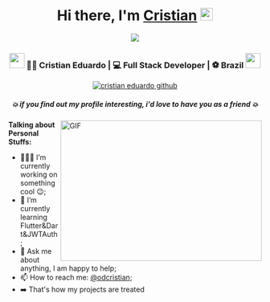 <div align="center">
   <h1>Hi there, I'm <a href="https://hemant.codes">Cristian</a> <img src="https://media.giphy.com/media/hvRJCLFzcasrR4ia7z/giphy.gif" width="25px"> </h1>
   <img src="https://pronoun.cyou/x/y?subject=He&object=Him&height=20"> 
</div>
 
 <div align="center">
   <h3>
      <img src="https://media.giphy.com/media/WUlplcMpOCEmTGBtBW/giphy.gif" width="30"> 
         🚶‍♂️ Cristian Eduardo | 💻 Full Stack Developer | ⚽ Brazil 
      <img src="https://media.giphy.com/media/WUlplcMpOCEmTGBtBW/giphy.gif" width="30">
   </h3>
 </div>


<p align="center">
   <a href="https://badges.pufler.dev/visits/odCristian/odCristian"> 
      <img alt="cristian eduardo github" src="https://badges.pufler.dev/visits/odCristian/odCristian"> 
   </a>  
</p>
 
<h5 align="center">
   <i>💥 if you find out my profile interesting, i'd love to have you as a friend 💥</i>
</h5>

<img align="right" alt="GIF" src="https://media.giphy.com/media/f3icfMXvoPduLuaH2L/giphy.gif" width="400" height="280" />
  
**Talking about Personal Stuffs:**

- 👨🏽‍💻 I’m currently working on something cool :wink:;
- 🌱 I’m currently learning Flutter&Dart&JWTAuth; 
- 💬 Ask me about anything, I am happy to help;
- 📫 How to reach me: [@odcristian](https://twitter.com/od_cristian);
- ➡️ That's how my projects are treated

<!--
**odCristian/odCristian** is a ✨ _special_ ✨ repository because its `README.md` (this file) appears on your GitHub profile.

Here are some ideas to get you started:

- 🔭 I’m currently working on ...
- 🌱 I’m currently learning ...
- 👯 I’m looking to collaborate on ...
- 🤔 I’m looking for help with ...
- 💬 Ask me about ...
- 📫 How to reach me: ...
- 😄 Pronouns: ...
- ⚡ Fun fact: ...
-->

